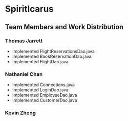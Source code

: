 # SpiritIcarus

## Team Members and Work Distribution
### Thomas Jarrett
* Implemented FlightReservationsDao.java
* Implemented BookReservationDao.java
* Implemented FlightDao.java
### Nathaniel Chan
* Implemented Connections.java
* Implemented LoginDao.java
* Implemented EmployeeDao.java
* Implemented CustomerDao.java
### Kevin Zheng
